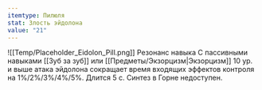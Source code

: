 ```yaml
---
itemtype: Пилюля
stat: Злость эйдолона
value: "21"
---
```

![[Temp/Placeholder_Eidolon_Pill.png]]
Резонанс навыка
С пассивными навыками [[Зуб за зуб]] или [[Предметы/Экзорцизм|Экзорцизм]] 10 ур. и выше атака эйдолона сокращает время входящих эффектов контроля на 1%/2%/3%/4%/5%. Длится 5 с.
Синтез в Горне недоступен.
